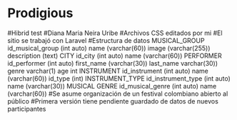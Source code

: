 # Prodigious
#Hibrid test
#Diana Maria Neira Uribe
#Archivos CSS editados por mi
#El sitio se trabajó con Laravel
#Estructura de datos
MUSICAL_GROUP
id_musical_group (int auto)
name	(varchar(60))
image	(varchar(255))
description	(text)
CITY
id_city	(int auto)
name	(varchar(60))
PERFORMER
id_performer	(int auto)
first_name	(varchar(30))
last_name	varchar(30))
genre	varchar(1)
age	int
INSTRUMENT
id_instrument	(int auto)
name	(varchar(60))
id_type	(int)
INSTRUMENT_TYPE
id_instrument_type	(int auto)
name	(varchar(30))
MUSICAL GENRE
id_musical_genre	(int auto)
name	(varchar(60))
#Se asume organización de un festival colombiano abierto al público
#Primera versión tiene pendiente guardado de datos de nuevos participantes
